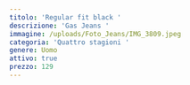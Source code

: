 ```yaml
---
titolo: 'Regular fit black '
descrizione: 'Gas Jeans '
immagine: /uploads/Foto_Jeans/IMG_3809.jpeg
categoria: 'Quattro stagioni '
genere: Uomo
attivo: true
prezzo: 129
---
```


